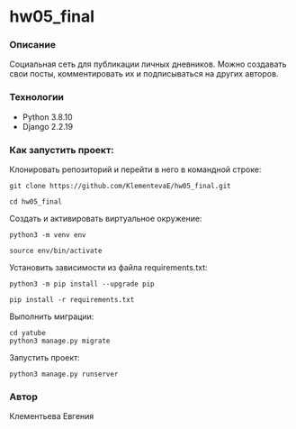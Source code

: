# hw05_final

### Описание

Cоциальная сеть для публикации личных дневников. Можно создавать свои посты, комментировать их и подписываться на других авторов.

### Технологии

- Python 3.8.10
- Django 2.2.19

### Как запустить проект:

Клонировать репозиторий и перейти в него в командной строке:

```
git clone https://github.com/KlementevaE/hw05_final.git
```

```
cd hw05_final

```

Cоздать и активировать виртуальное окружение:

```
python3 -m venv env
```

```
source env/bin/activate
```

Установить зависимости из файла requirements.txt:

```
python3 -m pip install --upgrade pip
```

```
pip install -r requirements.txt
```

Выполнить миграции:

```
cd yatube
python3 manage.py migrate
```

Запустить проект:

```
python3 manage.py runserver
```

### Автор

Клементьева Евгения
